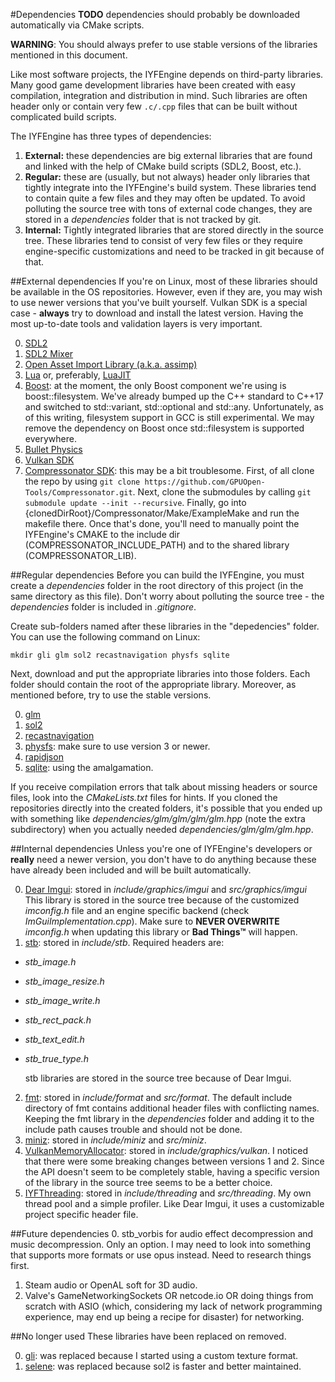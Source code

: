 #Dependencies
**TODO** dependencies should probably be downloaded automatically via CMake scripts.

**WARNING**: You should always prefer to use stable versions of the libraries mentioned in this document.

Like most software projects, the IYFEngine depends on third-party libraries. Many good game development libraries have been created with easy compilation, integration and distribution in mind. Such libraries are often header only or contain very few `.c/.cpp` files that can be built without complicated build scripts.

The IYFEngine has three types of dependencies:

1. **External:** these dependencies are big external libraries that are found and linked with the help of CMake build scripts (SDL2, Boost, etc.).
2. **Regular:** these are (usually, but not always) header only libraries that tightly integrate into the IYFEngine's build system. These libraries tend to contain quite a few files and they may often be updated. To avoid polluting the source tree with tons of external code changes, they are stored in a *dependencies* folder that is not tracked by git.
3. **Internal:** Tightly integrated libraries that are stored directly in the source tree. These libraries tend to consist of very few files or they require engine-specific customizations and need to be tracked in git because of that.

##External dependencies
If you're on Linux, most of these libraries should be available in the OS repositories. However, even if they are, you may wish to use newer versions that you've built yourself. Vulkan SDK is a special case - **always** try to download and install the latest version. Having the most up-to-date tools and validation layers is very important.

0. [SDL2](https://www.libsdl.org/)
1. [SDL2 Mixer](https://www.libsdl.org/projects/SDL_mixer/)
2. [Open Asset Import Library (a.k.a. assimp)](http://assimp.sourceforge.net/)
3. [Lua](https://www.lua.org/) or, preferably, [LuaJIT](http://luajit.org/)
4. [Boost](http://www.boost.org/): at the moment, the only Boost component we're using is boost::filesystem. We've already bumped up the C++ standard to C++17 and switched to std::variant, std::optional and std::any. Unfortunately, as of this writing, filesystem support in GCC is still experimental. We may remove the dependency on Boost once std::filesystem is supported everywhere.
5. [Bullet Physics](http://www.bulletphysics.org/)
6. [Vulkan SDK](https://vulkan.lunarg.com/sdk/home)
7. [Compressonator SDK](https://github.com/GPUOpen-Tools/Compressonator): this may be a bit troublesome. First, of all clone the repo by using `git clone https://github.com/GPUOpen-Tools/Compressonator.git`. Next, clone the submodules by calling `git submodule update --init --recursive`. Finally, go into {clonedDirRoot}/Compressonator/Make/ExampleMake and run the makefile there. Once that's done, you'll need to manually point the IYFEngine's CMAKE to the include dir (COMPRESSONATOR\_INCLUDE\_PATH) and to the shared library (COMPRESSONATOR\_LIB).

##Regular dependencies
Before you can build the IYFEngine, you must create a *dependencies* folder in the root directory of this project (in the same directory as this file). Don't worry about polluting the source tree - the *dependencies* folder is included in *.gitignore*. 

Create sub-folders named after these libraries in the "depedencies" folder. You can use the following command on Linux:

    mkdir gli glm sol2 recastnavigation physfs sqlite

Next, download and put the appropriate libraries into those folders. Each folder should contain the root of the appropriate library. Moreover, as mentioned before, try to use the stable versions.

0. [glm](https://github.com/g-truc/glm)
1. [sol2](https://github.com/ThePhD/sol2/)
2. [recastnavigation](https://github.com/recastnavigation/recastnavigation/)
3. [physfs](https://icculus.org/physfs/): make sure to use version 3 or newer.
4. [rapidjson](https://github.com/Tencent/rapidjson.git)
5. [sqlite](https://www.sqlite.org/download.html): using the amalgamation.

If you receive compilation errors that talk about missing headers or source files, look into the *CMakeLists.txt* files for hints. If you cloned the repositories directly into the created folders, it's possible that you ended up with something like *dependencies/glm/glm/glm/glm.hpp* (note the extra subdirectory) when you actually needed *dependencies/glm/glm/glm.hpp*.
    
##Internal dependencies
Unless you're one of IYFEngine's developers or **really** need a newer version, you don't have to do anything because these have already been included and will be built automatically.

0. [Dear Imgui](https://github.com/ocornut/imgui): stored in *include/graphics/imgui* and *src/graphics/imgui* This library is stored in the source tree because of the customized *imconfig.h* file and an engine specific backend (check *ImGuiImplementation.cpp*). Make sure to **NEVER OVERWRITE** *imconfig.h* when updating this library or **Bad Things™** will happen.
1. [stb](https://github.com/nothings/stb): stored in *include/stb*. Required headers are:
 * *stb\_image.h*
 * *stb\_image\_resize.h*
 * *stb\_image\_write.h*
 * *stb\_rect\_pack.h*
 * *stb\_text\_edit.h*
 * *stb\_true\_type.h*
            
    stb libraries are stored in the source tree because of Dear Imgui.
2. [fmt](https://github.com/fmtlib/fmt): stored in *include/format* and *src/format*. The default include directory of fmt contains additional header files with conflicting names. Keeping the fmt library in the *dependencies* folder and adding it to the include path causes trouble and should not be done.
3. [miniz](https://github.com/richgel999/miniz/releases): stored in *include/miniz* and *src/miniz*.
7. [VulkanMemoryAllocator](https://github.com/GPUOpen-LibrariesAndSDKs/VulkanMemoryAllocator): stored in *include/graphics/vulkan*. I noticed that there were some breaking changes between versions 1 and 2. Since the API doesn't seem to be completely stable, having a specific version of the library in the source tree seems to be a better choice.
8. [IYFThreading](https://github.com/manvis/IYFThreading): stored in *include/threading* and *src/threading*. My own thread pool and a simple profiler. Like Dear Imgui, it uses a customizable project specific header file.
    
##Future dependencies
0. stb\_vorbis for audio effect decompression and music decompression. Only an option. I may need to look into something that supports more formats or use opus instead. Need to research things first.
1. Steam audio or OpenAL soft for 3D audio.
2. Valve's GameNetworkingSockets OR netcode.io OR doing things from scratch with ASIO (which, considering my lack of network programming experience, may end up being a recipe for disaster) for networking.
    
##No longer used
These libraries have been replaced on removed.

0. [gli](https://github.com/g-truc/gli): was replaced because I started using a custom texture format.
1. [selene](https://github.com/jeremyong/Selene/): was replaced because sol2 is faster and better maintained.

